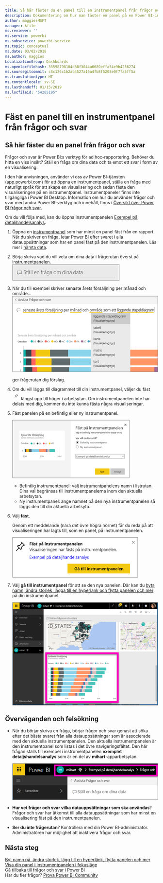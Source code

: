 ```yaml
---
title: Så här fäster du en panel till en instrumentpanel från frågor och svar
description: Dokumentering om hur man fäster en panel på en Power BI-instrumentpanel från frågerutan i frågor och svar
author: maggiesMSFT
manager: kfile
ms.reviewer: ''
ms.service: powerbi
ms.subservice: powerbi-service
ms.topic: conceptual
ms.date: 03/02/2018
ms.author: maggies
LocalizationGroup: Dashboards
ms.openlocfilehash: 33598798104d88f3044a6689effa54e9b4256274
ms.sourcegitcommit: c8c126c1b2ab4527a16a4fb8f5208e0f7fa5ff5a
ms.translationtype: HT
ms.contentlocale: sv-SE
ms.lasthandoff: 01/15/2019
ms.locfileid: "54285195"
---
```

# <a name="pin-a-tile-to-a-dashboard-from-qa"></a>Fäst en panel till en instrumentpanel från frågor och svar
## <a name="how-to-pin-a-tile-from-qa"></a>Så här fäster du en panel från frågor och svar
Frågor och svar är Power BI:s verktyg för ad hoc-rapportering. Behöver du hitta en viss insikt? Ställ en fråga om dina data och ta emot ett svar i form av en visualisering.

I den här anvisningen, använder vi oss av Power BI-tjänsten (app.powerbi.com) för att öppna en instrumentpanel, ställa en fråga med naturligt språk för att skapa en visualisering och sedan fästa den visualiseringen på en instrumentpanel. Instrumentpaneler finns inte tillgängliga i Power BI Desktop. Information om hur du använder frågor och svar med andra Power BI-verktyg och innehåll, finns i [Översikt över Power BI frågor och svar](consumer/end-user-q-and-a.md). 

Om du vill följa med, kan du öppna instrumentpanelen [Exempel på detaljhandelsanalys](sample-retail-analysis.md).


1. Öppna en [instrumentpanel](consumer/end-user-dashboards.md) som har minst en panel fäst från en rapport. När du skriver en fråga, letar Power BI efter svaret i alla datauppsättningar som har en panel fäst på den instrumentpanelen.  Läs mer i [hämta data](service-get-data.md).
2. Börja skriva vad du vill veta om dina data i frågerutan överst på instrumentpanelen.  
   ![ruta för frågor och svar](media/service-dashboard-pin-tile-from-q-and-a/power-bi-question-box.png)
3. När du till exempel skriver senaste årets försäljning per månad och område...  
   ![skriv en fråga](media/service-dashboard-pin-tile-from-q-and-a/power-bi-type-q-and-a.png)

   ger frågerutan dig förslag.
4. Om du vill lägga till diagrammet till din instrumentpanel, väljer du fäst ![](media/service-dashboard-pin-tile-from-q-and-a/pbi_pintile.png) längst upp till höger i arbetsytan. Om instrumentpanelen inte har delats med dig, kommer du inte kunna fästa några visualiseringar.

5. Fäst panelen på en befintlig eller ny instrumentpanel.

   ![Dialogrutan Fäst på instrumentpanelen](media/service-dashboard-pin-tile-from-q-and-a/power-bi-pin-to-dashboard.png)

   * Befintlig instrumentpanel: välj instrumentpanelens namn i listrutan. Dina val begränsas till instrumentpanelerna inom den aktuella arbetsytan.
   * Ny instrumentpanel: ange namnet på den nya instrumentpanelen så läggs den till din aktuella arbetsyta.

6. Välj **fäst**.

   Genom ett meddelande (nära det övre högra hörnet) får du reda på att visualiseringen har lagts till, som en panel, på instrumentpanelen.  

   ![Fäst på instrumentpanelen](media/service-dashboard-pin-tile-from-q-and-a/power-bi-pin.png)
7. Välj **gå till instrumentpanel** för att se den nya panelen. Där kan du [byta namn, ändra storlek, lägga till en hyperlänk och flytta panelen och mer](service-dashboard-edit-tile.md) på din instrumentpanel.

   ![instrumentpanel med paneler](media/service-dashboard-pin-tile-from-q-and-a/power-bi-pinned.png)

## <a name="considerations-and-troubleshooting"></a>Överväganden och felsökning
* När du börjar skriva en fråga, börjar frågor och svar genast att söka efter det bästa svaret från alla datauppsättningar som är associerade med den aktuella instrumentpanelen.  Den aktuella instrumentpanelen är den instrumentpanel som listas i det övre navigeringsfältet. Den här frågan ställs till exempel i instrumentpanelen **exemplet detaljshandelsanalys** som är en del av **mihart**-apparbetsytan.

  ![synliga sökvägar](media/service-dashboard-pin-tile-from-q-and-a/power-bi-navbar.png)
* **Hur vet frågor och svar vilka datauppsättningar som ska användas**?  Frågor och svar har åtkomst till alla datauppsättningar som har minst en visualisering fäst på den instrumentpanelen.

* **Ser du inte frågerutan**? Kontrollera med din Power BI-administratör. Administratören har möjlighet att inaktivera frågor och svar.


## <a name="next-steps"></a>Nästa steg
[Byt namn på, ändra storlek, lägg till en hyperlänk, flytta panelen och mer](service-dashboard-edit-tile.md)    
[Visa din panel i instrumentpanelen i fokusläge](consumer/end-user-focus.md)     
[Gå tillbaka till frågor och svar i Power BI](consumer/end-user-q-and-a.md)  
Har du fler frågor? [Prova Power BI Community](http://community.powerbi.com/)
